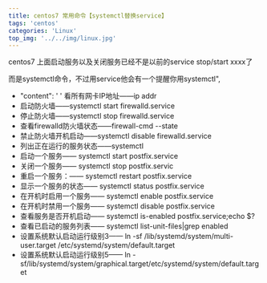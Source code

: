 ```yaml
---
title: centos7 常用命令【systemctl替换service】
tags: 'centos'
categories: 'Linux'
top_img: '../../img/linux.jpg'
---
```



centos7 上面启动服务以及关闭服务已经不是以前的service stop/start xxxx了

而是systemctl命令，不过用service他会有一个提醒你用systemctl",
* "content": ' ' 看所有网卡IP地址——ip addr
* 启动防火墙——systemctl start firewalld.service
* 停止防火墙——systemctl stop firewalld.service
* 查看firewalld防火墙状态——firewall-cmd --state
* 禁止防火墙开机启动——systemctl disable firewalld.service
* 列出正在运行的服务状态——systemctl
* 启动一个服务—— systemctl start postfix.service
* 关闭一个服务—— systemctl stop postfix.servic
* 重启一个服务：—— systemctl restart postfix.service
* 显示一个服务的状态—— systemctl status postfix.service
* 在开机时启用一个服务—— systemctl enable postfix.service
* 在开机时禁用一个服务—— systemctl disable postfix.service
* 查看服务是否开机启动—— systemctl is-enabled postfix.service;echo $?
* 查看已启动的服务列表—— systemctl list-unit-files|grep enabled
* 设置系统默认启动运行级别3—— ln -sf /lib/systemd/system/multi-user.target /etc/systemd/system/default.target
* 设置系统默认启动运行级别5—— ln -sf/lib/systemd/system/graphical.target/etc/systemd/system/default.target